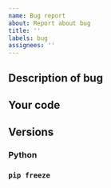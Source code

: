```yaml
---
name: Bug report
about: Report about bug
title: ''
labels: bug
assignees: ''
---
```


## Description of bug

<!-- Type here description of bug -->

## Your code

<!--
You can provide link to repository or specific file in this repository
Or your code (if it's small)
-->

## Versions

### Python

<!-- Type here your `python` version -->

### `pip freeze`

<!-- Type here output of pip freeze or only versions of `ufpy` and `requests` -->
